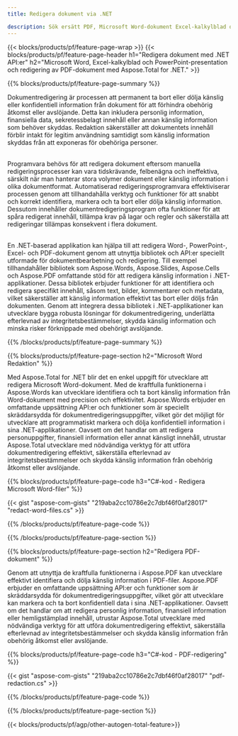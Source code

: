 ```yaml
---
title: Redigera dokument via .NET 

description: Sök ersätt PDF, Microsoft Word-dokument Excel-kalkylblad och PowerPoint-presentationer data via .NET-applikation. C#-kod listad
---
```


{{< blocks/products/pf/feature-page-wrap >}}
{{< blocks/products/pf/feature-page-header h1="Redigera dokument med .NET API:er" h2="Microsoft Word, Excel-kalkylblad och PowerPoint-presentation och redigering av PDF-dokument med Aspose.Total for .NET." >}}

{{% blocks/products/pf/feature-page-summary %}}

Dokumentredigering är processen att permanent ta bort eller dölja känslig eller konfidentiell information från dokument för att förhindra obehörig åtkomst eller avslöjande. Detta kan inkludera personlig information, finansiella data, sekretessbelagt innehåll eller annan känslig information som behöver skyddas. Redaktion säkerställer att dokumentets innehåll förblir intakt för legitim användning samtidigt som känslig information skyddas från att exponeras för obehöriga personer. <br /><br />

Programvara behövs för att redigera dokument eftersom manuella redigeringsprocesser kan vara tidskrävande, felbenägna och ineffektiva, särskilt när man hanterar stora volymer dokument eller känslig information i olika dokumentformat. Automatiserad redigeringsprogramvara effektiviserar processen genom att tillhandahålla verktyg och funktioner för att snabbt och korrekt identifiera, markera och ta bort eller dölja känslig information. Dessutom innehåller dokumentredigeringsprogram ofta funktioner för att spåra redigerat innehåll, tillämpa krav på lagar och regler och säkerställa att redigeringar tillämpas konsekvent i flera dokument.<br /><br />

En .NET-baserad applikation kan hjälpa till att redigera Word-, PowerPoint-, Excel- och PDF-dokument genom att utnyttja bibliotek och API:er speciellt utformade för dokumentbearbetning och redigering. Till exempel tillhandahåller bibliotek som Aspose.Words, Aspose.Slides, Aspose.Cells och Aspose.PDF omfattande stöd för att redigera känslig information i .NET-applikationer. Dessa bibliotek erbjuder funktioner för att identifiera och redigera specifikt innehåll, såsom text, bilder, kommentarer och metadata, vilket säkerställer att känslig information effektivt tas bort eller döljs från dokumenten. Genom att integrera dessa bibliotek i .NET-applikationer kan utvecklare bygga robusta lösningar för dokumentredigering, underlätta efterlevnad av integritetsbestämmelser, skydda känslig information och minska risker förknippade med obehörigt avslöjande.


{{% /blocks/products/pf/feature-page-summary  %}}

{{% blocks/products/pf/feature-page-section  h2="Microsoft Word Redaktion" %}}

Med Aspose.Total for .NET blir det en enkel uppgift för utvecklare att redigera Microsoft Word-dokument. Med de kraftfulla funktionerna i Aspose.Words kan utvecklare identifiera och ta bort känslig information från Word-dokument med precision och effektivitet. Aspose.Words erbjuder en omfattande uppsättning API:er och funktioner som är speciellt skräddarsydda för dokumentredigeringsuppgifter, vilket gör det möjligt för utvecklare att programmatiskt markera och dölja konfidentiell information i sina .NET-applikationer. Oavsett om det handlar om att redigera personuppgifter, finansiell information eller annat känsligt innehåll, utrustar Aspose.Total utvecklare med nödvändiga verktyg för att utföra dokumentredigering effektivt, säkerställa efterlevnad av integritetsbestämmelser och skydda känslig information från obehörig åtkomst eller avslöjande.

{{% blocks/products/pf/feature-page-code h3="C#-kod - Redigera Microsoft Word-filer" %}}

{{< gist "aspose-com-gists" "219aba2cc10786e2c7dbf46f0af28017" "redact-word-files.cs" >}}

{{% /blocks/products/pf/feature-page-code  %}}

{{% /blocks/products/pf/feature-page-section %}}

{{% blocks/products/pf/feature-page-section  h2="Redigera PDF-dokument" %}}

Genom att utnyttja de kraftfulla funktionerna i Aspose.PDF kan utvecklare effektivt identifiera och dölja känslig information i PDF-filer. Aspose.PDF erbjuder en omfattande uppsättning API:er och funktioner som är skräddarsydda för dokumentredigeringsuppgifter, vilket gör att utvecklare kan markera och ta bort konfidentiell data i sina .NET-applikationer. Oavsett om det handlar om att redigera personlig information, finansiell information eller hemligstämplad innehåll, utrustar Aspose.Total utvecklare med nödvändiga verktyg för att utföra dokumentredigering effektivt, säkerställa efterlevnad av integritetsbestämmelser och skydda känslig information från obehörig åtkomst eller avslöjande.

{{% blocks/products/pf/feature-page-code h3="C#-kod - PDF-redigering" %}}

{{< gist "aspose-com-gists" "219aba2cc10786e2c7dbf46f0af28017" "pdf-redaction.cs" >}}

{{% /blocks/products/pf/feature-page-code  %}}

{{% /blocks/products/pf/feature-page-section %}}

{{< blocks/products/pf/agp/other-autogen-total-feature>}}